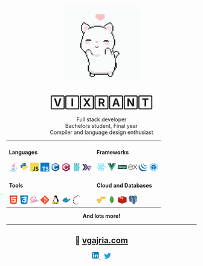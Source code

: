 <center>
	<img src="./cat.gif" width="200" height="200">
  <h1>🅅🄸🅇🅁🄰🄽🅃</h1>
</center>

<center>
  <div>Full stack developer </div>
  <div>Bachelors student, Final year </div>
  <div>Compiler and language design enthusiast </div>
</center>

<center>
  <table>
    <tbody>
      <tr>
        <td>
          <h4>Languages</h4>
          <img src="./devicons/svgs/java.svg" width="24">
          <img src="./devicons/svgs/python.svg" width="24">
          <img src="./devicons/svgs/javascript.svg" width="24">
          <img src="./devicons/svgs/typescript.svg" width="24">
          <img src="./devicons/svgs/c.svg" width="24">
          <img src="./devicons/svgs/cplusplus.svg" width="24">
          <img src="./devicons/svgs/go.svg" width="24">
          <img src="./devicons/svgs/haskell.svg" width="24">
        </td>
        <td>
          <h4>Frameworks</h4>
          <img src="./devicons/svgs/react.svg" width="24">
          <img src="./devicons/svgs/vuejs.svg" width="24">
          <img src="./devicons/svgs/django.svg" width="24">
          <img src="./devicons/svgs/express.svg" width="24">
          <img src="./devicons/svgs/jquery.svg" width="24">
          <img src="./devicons/svgs/webpack.svg" width="24">
        </td>
      </tr>
      <tr>
        <td>
          <h4>Tools</h4>
          <img src="./devicons/svgs/html5.svg" width="24">
          <img src="./devicons/svgs/css3.svg" width="24">
          <img src="./devicons/svgs/sass.svg" width="24">
          <img src="./devicons/svgs/git.svg" width="24">
          <img src="./devicons/svgs/linux.svg" width="24">
          <img src="./devicons/svgs/docker.svg" width="24">
          <img src="./devicons/svgs/ssh.svg" width="24">
        </td>
        <td>
          <h4>Cloud and Databases</h4>
          <img src="./devicons/svgs/amazonwebservices.svg" width="24">
          <img src="./devicons/svgs/mongodb.svg" width="24">
          <img src="./devicons/svgs/redis.svg" width="24">
          <img src="./devicons/svgs/postgresql.svg" width="24">
        </td>
      </tr>
    </tbody>
  </table>

  <b>And lots more!</b>
</center>

<hr>

<center>
  <h2>
    🧶
    <a href="https://www.vgajria.com">vgajria.com</a>
  </h2>

  <a href="https://www.linkedin.com/in/vikrantgajria">
    <img src="./devicons/svgs/linkedin.svg" width="18">
  </a>
  &ThickSpace;
  <a href="https://www.twitter.com/vixrant">
    <img src="./devicons/svgs/twitter.svg" width="18">
  </a>
</center>
